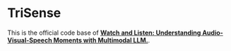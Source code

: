 # TriSense
This is the official code base of <b><a href='https://arxiv.org/pdf/2505.18110'>Watch and Listen: Understanding Audio-Visual-Speech Moments with Multimodal LLM.</a></b>.
